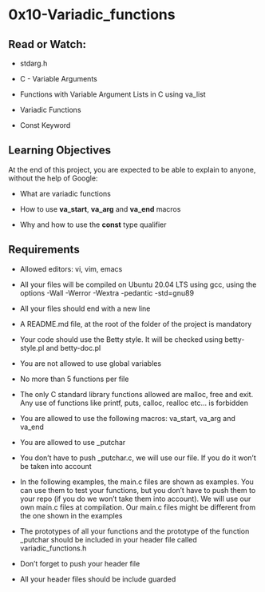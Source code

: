 # 0x10-Variadic_functions
## Read or Watch:
- stdarg.h

- C - Variable Arguments

- Functions with Variable Argument Lists in C using va_list

- Variadic Functions

- Const Keyword

## Learning Objectives
At the end of this project, you are expected to be able to explain to anyone, without the help of Google:

- What are variadic functions

- How to use **va_start**, **va_arg** and **va_end** macros

- Why and how to use the **const** type qualifier

## Requirements
- Allowed editors: vi, vim, emacs

- All your files will be compiled on Ubuntu 20.04 LTS using gcc, using the options -Wall -Werror -Wextra -pedantic -std=gnu89

- All your files should end with a new line

- A README.md file, at the root of the folder of the project is mandatory

- Your code should use the Betty style. It will be checked using betty-style.pl and betty-doc.pl

- You are not allowed to use global variables

- No more than 5 functions per file

- The only C standard library functions allowed are malloc, free and exit. Any use of functions like printf, puts, calloc, realloc etc… is forbidden

- You are allowed to use the following macros: va_start, va_arg and va_end

- You are allowed to use _putchar

- You don’t have to push _putchar.c, we will use our file. If you do it won’t be taken into account

- In the following examples, the main.c files are shown as examples. You can use them to test your functions, but you don’t have to push them to your repo (if you do we won’t take them into account). We will use our own main.c files at compilation. Our main.c files might be different from the one shown in the examples

- The prototypes of all your functions and the prototype of the function _putchar should be included in your header file called variadic_functions.h

- Don’t forget to push your header file

- All your header files should be include guarded
